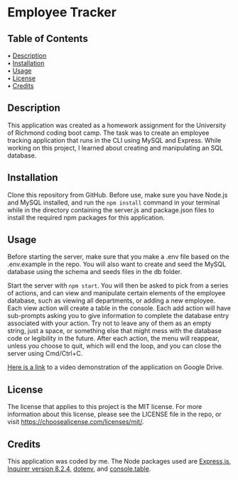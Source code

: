 # Employee Tracker

## Table of Contents

• [Description](#description)  
• [Installation](#installation)  
• [Usage](#usage)  
• [License](#license)  
• [Credits](#credits)

## Description

This application was created as a homework assignment for the University of Richmond coding boot camp. The task was to create an employee tracking application that runs in the CLI using MySQL and Express. While working on this project, I learned about creating and manipulating an SQL database.

## Installation

Clone this repository from GitHub. Before use, make sure you have Node.js and MySQL installed, and run the `npm install` command in your terminal while in the directory containing the server.js and package.json files to install the required npm packages for this application.

## Usage

Before starting the server, make sure that you make a .env file based on the .env.example in the repo. You will also want to create and seed the MySQL database using the schema and seeds files in the db folder.

Start the server with `npm start`. You will then be asked to pick from a series of actions, and can view and manipulate certain elements of the employee database, such as viewing all departments, or adding a new employee. Each view action will create a table in the console. Each add action will have sub-prompts asking you to give information to complete the database entry associated with your action. Try not to leave any of them as an empty string, just a space, or something else that might mess with the database code or legibility in the future. After each action, the menu will reappear, unless you choose to quit, which will end the loop, and you can close the server using Cmd/Ctrl+C.

[Here is a link](https://drive.google.com/file/d/1fnFKgeUbqTHdX142yV4XPSyW79i3EkHy/view?usp=sharing) to a video demonstration of the application on Google Drive.

## License

The license that applies to this project is the MIT license. For more information about this license, please see the LICENSE file in the repo, or visit https://choosealicense.com/licenses/mit/.

## Credits

This application was coded by me. The Node packages used are [Express.js](https://expressjs.com/), [Inquirer version 8.2.4](https://www.npmjs.com/package/inquirer), [dotenv](https://www.npmjs.com/package/dotenv), and [console.table](https://www.npmjs.com/package/console.table).
